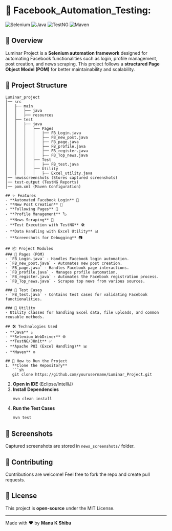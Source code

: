 
# 🌟  Facebook_Automation_Testing:

![Selenium](https://img.shields.io/badge/Selenium-Automation-green?style=for-the-badge&logo=selenium)
![Java](https://img.shields.io/badge/Java-Programming-red?style=for-the-badge&logo=java)
![TestNG](https://img.shields.io/badge/TestNG-Testing-blueviolet?style=for-the-badge&logo=testng)
![Maven](https://img.shields.io/badge/Maven-Build-orange?style=for-the-badge&logo=apache-maven)

## 📌 Overview
Luminar Project is a **Selenium automation framework** designed for automating Facebook functionalities such as login, profile management, post creation, and news scraping. This project follows a **structured Page Object Model (POM)** for better maintainability and scalability.

## 📂 Project Structure
```
Luminar_project
│── src
│   ├── main
│   │   ├── java
│   │   ├── resources
│   ├── test
│   │   ├── java
│   │   │   ├── Pages
│   │   │   │   ├── FB_Login.java
│   │   │   │   ├── FB_new_post.java
│   │   │   │   ├── FB_page.java
│   │   │   │   ├── FB_profile.java
│   │   │   │   ├── FB_register.java
│   │   │   │   ├── FB_Top_news.java
│   │   │   ├── Test
│   │   │   │   ├── FB_test.java
│   │   │   ├── Utility
│   │   │   │   ├── Excel_utility.java
│── newsscreenshots (Stores captured screenshots)
│── test-output (TestNG Reports)
│── pom.xml (Maven Configuration)

## ✨ Features
- **Automated Facebook Login** 🔑
- **New Post Creation** 📝
- **Following Pages** 📌
- **Profile Management** 🏷️
- **News Scraping** 📰
- **Test Execution with TestNG** 🛠️
- **Data Handling with Excel Utility** 📊
- **Screenshots for Debugging** 📷

## 📦 Project Modules
### 📌 Pages (POM)
- `FB_Login.java` - Handles Facebook login automation.
- `FB_new_post.java` - Automates new post creation.
- `FB_page.java` - Handles Facebook page interactions.
- `FB_profile.java` - Manages profile automation.
- `FB_register.java` - Automates the Facebook registration process.
- `FB_Top_news.java` - Scrapes top news from various sources.

### 📌 Test Cases
- `FB_test.java` - Contains test cases for validating Facebook functionalities.

### 📌 Utility
- Utility classes for handling Excel data, file uploads, and common reusable methods.

## 🛠️ Technologies Used
- **Java** ☕
- **Selenium WebDriver** 🌐
- **TestNG/JUnit** ✅
- **Apache POI (Excel Handling)** 📊
- **Maven** ⚙️

## 🚀 How to Run the Project
1. **Clone the Repository**
   ```sh
   git clone https://github.com/yourusername/Luminar_Project.git
   ```
2. **Open in IDE** (Eclipse/IntelliJ)
3. **Install Dependencies**
   ```sh
   mvn clean install
   ```
4. **Run the Test Cases**
   ```sh
   mvn test
   ```

## 📸 Screenshots
Captured screenshots are stored in `news_screenshots/` folder.

## 🤝 Contributing
Contributions are welcome! Feel free to fork the repo and create pull requests. 

## 📄 License
This project is **open-source** under the MIT License.

---
Made with ❤️ by **Manu K Shibu**

